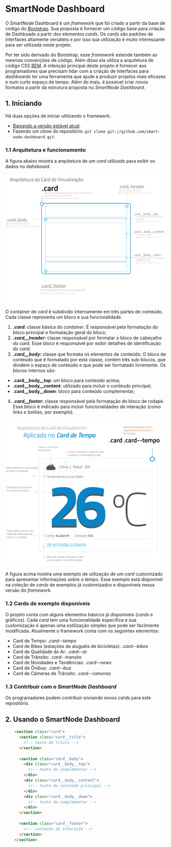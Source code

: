 # SmartNode Dashboard

O SmartNode Dashboard é um *framework* que foi criado a partir da base de código do [Bootstrap](http://getbootstrap.com). Sua proposta é fornecer um código base para criação de Dashboads a partir dos elementos _cards_. Os *cards* são padrões de interfaces altamente versáteis e por isso sua utilização é muito interessante para ser utilizada neste projeto. 

Por ter sido derivado do Bootstrap, esse _framework_ estende também as mesmas convenções de código. Além disso ela utiliza a arquitetura de código CSS [BEM](http://getbem.com/). A intenção principal deste projeto é fornecer aos programadores que precisam lidar com a criação de interfaces para _dashboards_ ter uma ferramenta que ajude a produzir projetos mais eficazes e num curto espaço de tempo. Além do mais, é possível criar novos formatos a partir da estrutura proposta no _SmartNode Dashboard_.

## 1. Iniciando
Há duas opções de iniciar utilizando o framework.
* [Baixando a versão estável atual](https://github.com/smart-node-dashboard/zipball/master).
* Fazendo um clone do repositório: `git clone git://github.com/smart-node-dashboard.git`.

### 1.1 Arquitetura e funcionamento

A figura abaixo mostra a arquitetura de um _card_ utilizado para exibir os dados no _dahsboard_.

![Arquitetura do Card](https://raw.githubusercontent.com/cesimar/smart-node-dashboard/master/arquitetura-card.jpg)

O container de _card_ é subdivido internamente em três partes de conteúdo. Cada classe representa um bloco e sua funcionalidade.

1. __*.card*:__ classe básica do _container_. É responsável pela formatação do bloco principal e formatação geral do bloco;
2. __*.card__header*:__ classe responsável por formatar o bloco de cabeçalho do _card_. Esse bloco é responsável por exibir detalhes de identificação do _card_;
3. __*.card__body*:__ classe que formata os elementos de conteúdo. O bloco de conteúdo que é formatado por esta classe, contém três sub-blocos, que dividem o espaço de conteúdo e que pode ser formatado livremente. Os blocos internos são:  
* __.card__body__top__: um bloco para conteúdo acima; 
* __.card__body__content__: utilizado para incluir o contéudo principal;
* __.card__body__down__: bloco para conteúdo complementar;
4. __*.card__footer*:__ classe responsável pela formatação do bloco de rodapé. Esse bloco é indicado para incluir funcionalidades de interação (como links e botões, por exemplo).

![Card de Tempo](https://raw.githubusercontent.com/cesimar/smart-node-dashboard/master/arquitetura-card-tempo.jpg)

A figura acima mostra uma exemplo de utilização de um _card_ customizado para apresentar informações sobre o tempo. Esse exemplo está disponível na coleção de _cards_ de exemplos já customizados e disponíveis nessa versão do _framework_.

### 1.2 Cards de exemplo disponíveis
O projeto conta com alguns elementos básicos já disponíveis (_cards_ e gráficos). Cada _card_ tem uma funcionalidade específica e sua customização é apenas uma estilização simples que pode ser facilmente modificada. Atualmente o framework conta com os seguintes elementos:

* Card de Tempo: _.card--tempo_
* Card de Bikes (estações de aluguéis de bicicletas): _.card--bikes_
* Card de Qualidade do Ar: _.card--ar_
* Card de Trânsito: _.card--transito_
* Card de Novidades e Tendências: _.card--news_
* Card de Ônibus: _.card--bus_
* Card de Câmeras de Trânsito: _.card--cameras_

### 1.3 Contribuir com o _SmartNode Dashboard_
Os programadores podem contribuir enviando novos _cards_ para este repositório.

## 2. Usando o SmartNode Dashboard

```html
    <section class="card">
      <section class="card__title">
        <!-- texto do título -->
      </section>

      <section class="card__body">
        <div class="card__body__top">
          <!-- texto do complementar -->
        </div>
        <div class="card__body__content">
          <!-- texto do conteúdo principal -->
        </div>
        <div class="card__body__down">
          <!-- texto do complementar -->
        </div>
      </section>

      <section class="card__footer">
        <!-- conteúdo de interação -->
      </section>
    </section>
```

